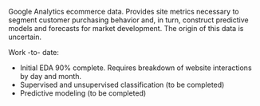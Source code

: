  Google Analytics ecommerce data. Provides site metrics necessary to segment customer purchasing behavior and, in turn, construct predictive models and forecasts for market development. The origin of this data is uncertain. 

 Work -to- date:
 
* Initial EDA 90% complete. Requires breakdown of website interactions by day and month.
* Supervised and unsupervised classification (to be completed)
* Predictive modeling (to be completed)
 

